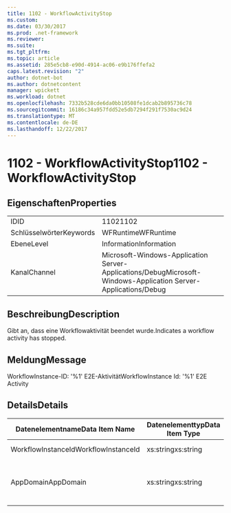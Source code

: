 ```yaml
---
title: 1102 - WorkflowActivityStop
ms.custom: 
ms.date: 03/30/2017
ms.prod: .net-framework
ms.reviewer: 
ms.suite: 
ms.tgt_pltfrm: 
ms.topic: article
ms.assetid: 285e5cb8-e90d-4914-ac06-e9b176ffefa2
caps.latest.revision: "2"
author: dotnet-bot
ms.author: dotnetcontent
manager: wpickett
ms.workload: dotnet
ms.openlocfilehash: 7332b528cde6da0bb10508fe1dcab2b895736c78
ms.sourcegitcommit: 16186c34a957fdd52e5db7294f291f7530ac9d24
ms.translationtype: MT
ms.contentlocale: de-DE
ms.lasthandoff: 12/22/2017
---
```

# <a name="1102---workflowactivitystop"></a><span data-ttu-id="70ad5-102">1102 - WorkflowActivityStop</span><span class="sxs-lookup"><span data-stu-id="70ad5-102">1102 - WorkflowActivityStop</span></span>
## <a name="properties"></a><span data-ttu-id="70ad5-103">Eigenschaften</span><span class="sxs-lookup"><span data-stu-id="70ad5-103">Properties</span></span>  
  
|||  
|-|-|  
|<span data-ttu-id="70ad5-104">ID</span><span class="sxs-lookup"><span data-stu-id="70ad5-104">ID</span></span>|<span data-ttu-id="70ad5-105">1102</span><span class="sxs-lookup"><span data-stu-id="70ad5-105">1102</span></span>|  
|<span data-ttu-id="70ad5-106">Schlüsselwörter</span><span class="sxs-lookup"><span data-stu-id="70ad5-106">Keywords</span></span>|<span data-ttu-id="70ad5-107">WFRuntime</span><span class="sxs-lookup"><span data-stu-id="70ad5-107">WFRuntime</span></span>|  
|<span data-ttu-id="70ad5-108">Ebene</span><span class="sxs-lookup"><span data-stu-id="70ad5-108">Level</span></span>|<span data-ttu-id="70ad5-109">Information</span><span class="sxs-lookup"><span data-stu-id="70ad5-109">Information</span></span>|  
|<span data-ttu-id="70ad5-110">Kanal</span><span class="sxs-lookup"><span data-stu-id="70ad5-110">Channel</span></span>|<span data-ttu-id="70ad5-111">Microsoft-Windows-Application Server-Applications/Debug</span><span class="sxs-lookup"><span data-stu-id="70ad5-111">Microsoft-Windows-Application Server-Applications/Debug</span></span>|  
  
## <a name="description"></a><span data-ttu-id="70ad5-112">Beschreibung</span><span class="sxs-lookup"><span data-stu-id="70ad5-112">Description</span></span>  
 <span data-ttu-id="70ad5-113">Gibt an, dass eine Workflowaktivität beendet wurde.</span><span class="sxs-lookup"><span data-stu-id="70ad5-113">Indicates a workflow activity has stopped.</span></span>  
  
## <a name="message"></a><span data-ttu-id="70ad5-114">Meldung</span><span class="sxs-lookup"><span data-stu-id="70ad5-114">Message</span></span>  
 <span data-ttu-id="70ad5-115">WorkflowInstance-ID: '%1' E2E-Aktivität</span><span class="sxs-lookup"><span data-stu-id="70ad5-115">WorkflowInstance Id: '%1' E2E Activity</span></span>  
  
## <a name="details"></a><span data-ttu-id="70ad5-116">Details</span><span class="sxs-lookup"><span data-stu-id="70ad5-116">Details</span></span>  
  
|<span data-ttu-id="70ad5-117">Datenelementname</span><span class="sxs-lookup"><span data-stu-id="70ad5-117">Data Item Name</span></span>|<span data-ttu-id="70ad5-118">Datenelementtyp</span><span class="sxs-lookup"><span data-stu-id="70ad5-118">Data Item Type</span></span>|<span data-ttu-id="70ad5-119">Beschreibung</span><span class="sxs-lookup"><span data-stu-id="70ad5-119">Description</span></span>|  
|--------------------|--------------------|-----------------|  
|<span data-ttu-id="70ad5-120">WorkflowInstanceId</span><span class="sxs-lookup"><span data-stu-id="70ad5-120">WorkflowInstanceId</span></span>|<span data-ttu-id="70ad5-121">xs:string</span><span class="sxs-lookup"><span data-stu-id="70ad5-121">xs:string</span></span>|<span data-ttu-id="70ad5-122">Die Instanz-ID für den Workflow.</span><span class="sxs-lookup"><span data-stu-id="70ad5-122">The workflow instance id.</span></span>|  
|<span data-ttu-id="70ad5-123">AppDomain</span><span class="sxs-lookup"><span data-stu-id="70ad5-123">AppDomain</span></span>|<span data-ttu-id="70ad5-124">xs:string</span><span class="sxs-lookup"><span data-stu-id="70ad5-124">xs:string</span></span>|<span data-ttu-id="70ad5-125">Die von AppDomain.CurrentDomain.FriendlyName zurückgegebene Zeichenfolge.</span><span class="sxs-lookup"><span data-stu-id="70ad5-125">The string returned by AppDomain.CurrentDomain.FriendlyName.</span></span>|
